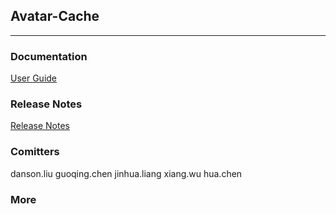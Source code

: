 ## Avatar-Cache 
------

### Documentation
[User Guide](http://code.dianpingoa.com/arch/avatar-cache/blob/master/USER_GUIDE.md)

### Release Notes
[Release Notes](http://code.dianpingoa.com/arch/avatar-cache/blob/master/RELEASE.md)

### Comitters
danson.liu
guoqing.chen
jinhua.liang
xiang.wu
hua.chen

### More
